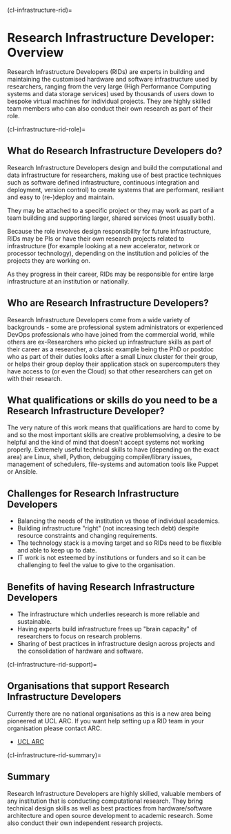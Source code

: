 (cl-infrastructure-rid)=
# Research Infrastructure Developer: Overview

Research Infrastructure Developers (RIDs) are experts in building and maintaining the customised hardware and software infrastructure used by researchers, ranging from the very large (High Performance Computing systems and data storage services) used by thousands of users down to bespoke virtual machines for individual projects.  They are highly skilled team members who can also conduct their own research as part of their role. 

(cl-infrastructure-rid-role)=
## What do Research Infrastructure Developers do? 

Research Infrastructure Developers design and build the computational and data infrastructure for researchers, making use of best practice techniques such as software defined infrastructure, continuous integration and deployment, version control) to create systems that are performant, resiliant and easy to (re-)deploy and maintain.

They may be attached to a specific project or they may work as part of a team building and supporting larger, shared services (most usually both).

Because the role involves design responsibility for future infrastructure, RIDs may be PIs or have their own research projects related to infrastructure (for example looking at a new accelerator, network or processor technology), depending on the institution and policies of the projects they are working on.

As they progress in their career, RIDs may be responsible for entire large infrastructure at an institution or nationally.

## Who are Research Infrastructure Developers?

Research Infrastructure Developers come from a wide variety of backgrounds - some are professional system administrators or experienced DevOps professionals who have joined from the commercial world, while others are ex-Researchers who picked up infrastructure skills as part of their career as a researcher, a classic example being the PhD or postdoc who as part of their duties looks after a small Linux cluster for their group, or helps their group deploy their application stack on supercomputers they have access to (or even the Cloud) so that other researchers can get on with their research.

## What qualifications or skills do you need to be a Research Infrastructure Developer? 

The very nature of this work means that qualifications are hard to come by and so the most important skills are creative problemsolving, a desire to be helpful and the kind of mind that doesn't accept systems not working properly. Extremely useful technical skills to have (depending on the exact area) are Linux, shell, Python, debugging compiler/library issues, management of schedulers, file-systems and automation tools like Puppet or Ansible.

## Challenges for Research Infrastructure Developers

* Balancing the needs of the institution vs those of individual academics.
* Building infrastructure "right" (not increasing tech debt) despite resource constraints and changing requirements.
* The technology stack is a moving target and so RIDs need to be flexible and able to keep up to date.
* IT work is not esteemed by institutions or funders and so it can be challenging to feel the value to give to the organisation.

## Benefits of having Research Infrastructure Developers

* The infrastructure which underlies research is more reliable and sustainable.
* Having experts build infrastructure frees up "brain capacity" of researchers to focus on research problems.
* Sharing of best practices in infrastructure design across projects and the consolidation of hardware and software. 

(cl-infrastructure-rid-support)=
## Organisations that support Research Infrastructure Developers

Currently there are no national organisations as this is a new area being pioneered at UCL ARC. If you want help setting up a RID team in your organisation please contact ARC.

* [UCL ARC](https://www.ucl.ac.uk/advanced-research-computing/advanced-research-computing-centre)

(cl-infrastructure-rid-summary)=
## Summary

Research Infrastructure Developers are highly skilled, valuable members of any institution that is conducting computational research.
They bring technical design skills as well as best practices from hardware/software architecture and open source development to academic research. 
Some also conduct their own independent research projects. 